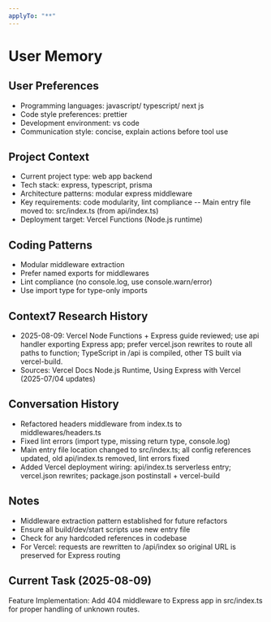 ```yaml
---
applyTo: "**"
---
```


# User Memory

## User Preferences

- Programming languages: javascript/ typescript/ next js
- Code style preferences: prettier
- Development environment: vs code
- Communication style: concise, explain actions before tool use

## Project Context

- Current project type: web app backend
- Tech stack: express, typescript, prisma
- Architecture patterns: modular express middleware
- Key requirements: code modularity, lint compliance
  -- Main entry file moved to: src/index.ts (from api/index.ts)
- Deployment target: Vercel Functions (Node.js runtime)

## Coding Patterns

- Modular middleware extraction
- Prefer named exports for middlewares
- Lint compliance (no console.log, use console.warn/error)
- Use import type for type-only imports

## Context7 Research History

- 2025-08-09: Vercel Node Functions + Express guide reviewed; use api handler exporting Express app; prefer vercel.json rewrites to route all paths to function; TypeScript in /api is compiled, other TS built via vercel-build.
- Sources: Vercel Docs Node.js Runtime, Using Express with Vercel (2025-07/04 updates)

## Conversation History

- Refactored headers middleware from index.ts to middlewares/headers.ts
- Fixed lint errors (import type, missing return type, console.log)
- Main entry file location changed to src/index.ts; all config references updated, old api/index.ts removed, lint errors fixed
- Added Vercel deployment wiring: api/index.ts serverless entry; vercel.json rewrites; package.json postinstall + vercel-build

## Notes

- Middleware extraction pattern established for future refactors
- Ensure all build/dev/start scripts use new entry file
- Check for any hardcoded references in codebase
- For Vercel: requests are rewritten to /api/index so original URL is preserved for Express routing

## Current Task (2025-08-09)
Feature Implementation: Add 404 middleware to Express app in src/index.ts for proper handling of unknown routes.

